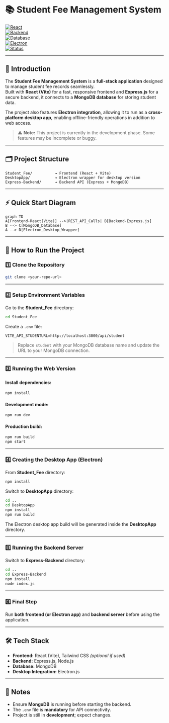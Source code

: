# 📚 Student Fee Management System  

[![React](https://img.shields.io/badge/Frontend-React%20(Vite)-61DAFB?logo=react&logoColor=white)](https://react.dev/)  
[![Backend](https://img.shields.io/badge/Backend-Express.js-000000?logo=express&logoColor=white)](https://expressjs.com/)  
[![Database](https://img.shields.io/badge/Database-MongoDB-4EA94B?logo=mongodb&logoColor=white)](https://www.mongodb.com/)  
[![Electron](https://img.shields.io/badge/Desktop-Electron-47848F?logo=electron&logoColor=white)](https://www.electronjs.org/)  
[![Status](https://img.shields.io/badge/Status-Development-yellow)](#)  

---

## 📌 Introduction  
The **Student Fee Management System** is a **full-stack application** designed to manage student fee records seamlessly.  
Built with **React (Vite)** for a fast, responsive frontend and **Express.js** for a secure backend, it connects to a **MongoDB database** for storing student data.  

The project also features **Electron integration**, allowing it to run as a **cross-platform desktop app**, enabling offline-friendly operations in addition to web access.  

> ⚠ **Note:** This project is currently in the development phase. Some features may be incomplete or buggy.

---

## 🗂 Project Structure
```
Student_Fee/          → Frontend (React + Vite)
DesktopApp/           → Electron wrapper for desktop version
Express-Backend/      → Backend API (Express + MongoDB)
```

---

## ⚡ Quick Start Diagram  

```mermaid
graph TD
A[Frontend-React(Vite)] -->|REST_API_Calls| B[Backend-Express.js]
B --> C[MongoDB_Database]
A --> D[Electron_Desktop_Wrapper]

```

---

## 🚀 How to Run the Project  

### 1️⃣ Clone the Repository  
```bash
git clone <your-repo-url>
```

---

### 2️⃣ Setup Environment Variables  
Go to the **Student_Fee** directory:  
```bash
cd Student_Fee
```
Create a `.env` file:  
```env
VITE_API_STUDENTURL=http://localhost:3000/api/student
```
> Replace `student` with your MongoDB database name and update the URL to your MongoDB connection.

---

### 3️⃣ Running the Web Version  

#### Install dependencies:
```bash
npm install
```

#### Development mode:
```bash
npm run dev
```

#### Production build:
```bash
npm run build
npm start
```

---

### 4️⃣ Creating the Desktop App (Electron)  

From **Student_Fee** directory:
```bash
npm install
```

Switch to **DesktopApp** directory:
```bash
cd ..
cd DesktopApp
npm install
npm run build
```

The Electron desktop app build will be generated inside the **DesktopApp** directory.

---

### 5️⃣ Running the Backend Server  

Switch to **Express-Backend** directory:
```bash
cd ..
cd Express-Backend
npm install
node index.js
```

---

### 6️⃣ Final Step  
Run **both frontend (or Electron app)** and **backend server** before using the application.

---

## 🛠 Tech Stack
- **Frontend:** React (Vite), Tailwind CSS *(optional if used)*
- **Backend:** Express.js, Node.js
- **Database:** MongoDB
- **Desktop Integration:** Electron.js

---

## 📌 Notes
- Ensure **MongoDB** is running before starting the backend.
- The `.env` file is **mandatory** for API connectivity.
- Project is still in **development**; expect changes.

